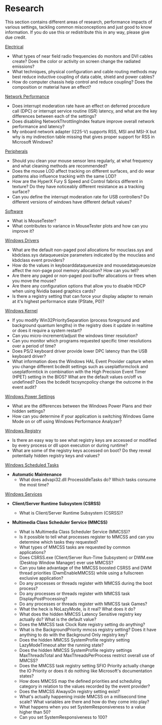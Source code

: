 # Research

This section contains different areas of research, performance impacts of various settings, tackling common misconceptions and just good to know information.
If you do use this or redistribute this in any way, please give due credit.

[Electrical](ELECTRICAL/README.md)
- What types of near field radio frequencies do monitors and DVI cables create? Does the color or activity on screen change the radiated emissions?
- What techniques, physical configuration and cable routing methods may best reduce inductive coupling of data cable, shield and power cables?
- How do computer chassis help control and reduce coupling? Does the composition or material have an effect?

[Network Performance](NETWORK/README.md)
- Does interrupt moderation rate have an effect on deferred procedure call (DPC) or interrupt service routine (ISR) latency, and what are the key differences between each of the settings?
- Does disabling NetworkThrottlingIndex feature improve overall network performance and latency?
- My onboard network adapter (I225-V) supports RSS, MSI and MSI-X but why is my indirection table missing that gives proper support for RSS in Microsoft Windows?

[Peripherals](PERIPHERALS/README.md)
- Should you clean your mouse sensor lens regularly, at what frequency and what cleaning methods are recommended?
- Does the mouse LOD affect tracking on different surfaces, and do wear patterns also influence tracking with the same LOD?
- How are the HyperX Fury S Speed and Control fabrics different in texture? Do they have noticeably different resistance as a tracking surface?
- Can you define the interrupt moderation rate for USB controllers? Do different versions of windows have different default values?

[Software](SOFTWARE/README.md)
- What is MouseTester?
- What contributes to variance in MouseTester plots and how can you improve it?

[Windows Drivers](WINDRIVERS/README.md)
- What are the default non-paged pool allocations for mouclass.sys and kbdclass.sys dataqueuesize parameters indicated by the mouclass and kbdclass event providers?
- How do the values in keyboarddataqueuesize and mousedataqueuesize affect the non-page pool memory allocation? How can you tell?
- Are there any paged or non-paged pool buffer allocations or frees when you move the mouse?
- Are there any configuration options that allow you to disable HDCP when using Nvidia based graphics cards?
- Is there a registry setting that can force your display adapter to remain at it's highest performance state (PState, P0)?

[Windows Kernel](WINKERNEL/README.md)
- If you modify Win32PrioritySeparation (process foreground and background quantum lengths) in the registry does it update in realtime or does it require a system restart?
- Can you micro-increment/adjust the windows timer resolution?
- Can you monitor which programs requested specific timer resolutions over a period of time?
- Does PS/2 keyboard driver provide lower DPC latency than the USB keyboard driver?
- What information does the Windows HAL Event Provider capture when you change different bcdedit settings such as useplatformclock and useplatformtick in combination with the High Precision Event Timer (HPET) setting in the BIOS? What are the default values on/off vs undefined? Does the bcdedit tscsyncpolicy change the outcome in the event audit?

[Windows Power Settings](WINPOWER/README.md)
- What are the differences between the Windows Power Plans and their hidden settings?
- How can you determine if your application is switching Windows Game Mode on or off using Windows Performance Analyzer?

[Windows Registry](WINREGISTRY/README.md)
- Is there an easy way to see what registry keys are accessed or modified by every process or dll upon execution or during runtime?
- What are some of the registry keys accessed on boot? Do they reveal potentially hidden registry keys and values?

[Windows Scheduled Tasks](WINSCHTASKS/README.md)
* **Automatic Maintenance**
   - What does advapi32.dll ProcessIdleTasks do? Which tasks consume the most time?

[Windows Services](WINSERVICES/README.md)
* **Client/Server Runtime Subsystem (CSRSS)**
  - What is Client/Server Runtime Subsystem (CSRSS)?

* **Multimedia Class Scheduler Service (MMCSS)**
  - What is Multimedia Class Scheduler Service (MMCSS)?
  - Is it possible to tell what processes register to MMCSS and can you determine which tasks they requested?
  - What types of MMCSS tasks are requested by common applications?
  - Does CSRSS.exe (Client/Server Run-Time Subsystem) or DWM.exe (Desktop Window Manager) ever use MMCSS?
  - Can you take advantage of the MMCSS boosted CSRSS and DWM thread priorities (DwmEnableMMCSS) while using a fullscreen exclusive application?
  - Do any processes or threads register with MMCSS during the boot process?
  - Do any processes or threads register with MMCSS task DisplayPostProcessing?
  - Do any processes or threads register with MMCSS task Games?
  - What the heck is NoLazyMode, is it real? What does it do?
  - What does the hidden MMCSS Latency Sensitive registry key actually do? What is the default value?
  - Does the MMCSS task Clock Rate registry setting do anything? 
  - What is the BackgroundPriority mmcss registry setting? Does it have anything to do with the Background Only registry key?
  - Does the hidden MMCSS SystemProfile registry setting LazyModeTimeout alter the running state?
  - Does the hidden MMCSS SystemProfile registry settings MaxThreadsTotal and MaxThreadsPerProcess restrict overall use of MMCSS?
  - Does the MMCSS task registry setting SFIO Priority actually change the IO Priority or does it do nothing like Microsoft's documentation states?
  - How does MMCSS map the defined priorities and scheduling category in relation to the values recorded by the event provider?
  - Does the MMCSS AlwaysOn registry setting exist?
  - What's actually happening inside MMCSS on a millisecond time scale? What variables are there and how do they come into play?
  - What happens when you set SystemResponsiveness to a value higher than 50?
  - Can you set SystemResponsiveness to 100?
